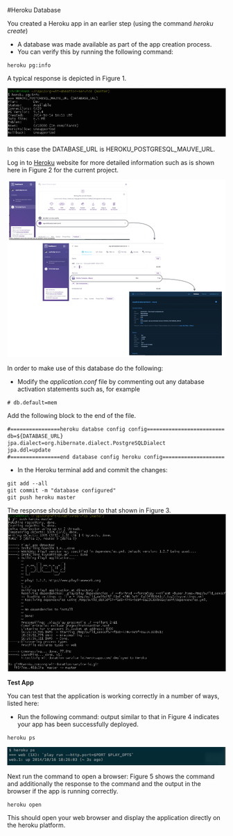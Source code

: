 #Heroku Database

You created a Heroku app in an earlier step (using the command *heroku create*) 

- A database was made available as part of the app creation process.
- You can verify this by running the following command:

```
heroku pg:info
```

A typical response is depicted in Figure 1.

![Figure 1: Database information](img/heroku_012.png)

In this case the DATABASE_URL is HEROKU_POSTGRESQL_MAUVE_URL.

Log in to [Heroku](https://dashboard-next.heroku.com/apps/) website for more detailed information such as is shown here in Figure 2 for the current project.

![Figure 2: App and associated database details on Heroku site](img/heroku_025.png)

In order to make use of this database do the following:

- Modify the *application.conf* file by commenting  out any database activation statements such as, for example

~~~
# db.default=mem
~~~

Add the following block to the end of the file.

```
#================heroku databse config config=========================
db=${DATABASE_URL}
jpa.dialect=org.hibernate.dialect.PostgreSQLDialect
jpa.ddl=update
#================end database config heroku config====================
```

- In the Heroku terminal add and commit the changes:

```
git add --all
git commit -m "database configured"
git push heroku master
```
The response should be similar to that shown in Figure 3.
![Figure 3: Application + configured database pushed to remote heroku repo](img/heroku_010.png)

**Test App**

You can test that the application is working correctly in a number of ways, listed here:

- Run the following command: output similar to that in Figure 4 indicates your app has been successfully deployed.

```
heroku ps
```
![Figure 4: Successful deployment](img/heroku_023.png)

Next run the command to open a browser: Figure 5 shows the command and additionally the response to the command and the output in the browser if the app is running correctly.

```
heroku open
```

This should open your web browser and display the application directly on the heroku platform.
